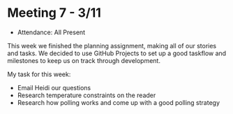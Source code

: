 # Meeting 7 - 3/11

- Attendance: All Present

This week we finished the planning assignment, making all of our stories and tasks. We decided to use GitHub Projects to set up
a good taskflow and milestones to keep us on track through development. 

My task for this week:

- Email Heidi our questions
- Research temperature constraints on the reader 
- Research how polling works and come up with a good polling strategy
